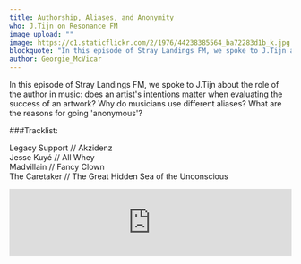 ```yaml
---
title: Authorship, Aliases, and Anonymity
who: J.Tijn on Resonance FM
image_upload: ""
image: https://c1.staticflickr.com/2/1976/44238385564_ba72283d1b_k.jpg
blockquote: "In this episode of Stray Landings FM, we spoke to J.Tijn about the role of the author in music: does an artist's intentions matter when evaluating the success of an artwork? Why do musicians use different aliases? What are the reasons for going 'anonymous'?"
author: Georgie_McVicar
---
```

In this episode of Stray Landings FM, we spoke to J.Tijn about the role of the author in music: does an artist's intentions matter when evaluating the success of an artwork? Why do musicians use different aliases? What are the reasons for going 'anonymous'?

###Tracklist: 

Legacy Support // Akzidenz <br>
Jesse Kuyé // All Whey <br>
Madvillain // Fancy Clown <br>
The Caretaker // The Great Hidden Sea of the Unconscious  <br>

<iframe width="100%" height="120" src="https://www.mixcloud.com/widget/iframe/?hide_cover=1&light=1&feed=%2FResonance%2Fstray-landings-27th-september-2018%2F" frameborder="0" ></iframe>